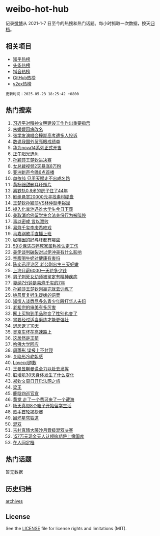 # weibo-hot-hub

记录[微博](https://www.weibo.com)从 2021-1-7 日至今的热搜和热门话题。每小时抓取一次数据，按天[归档](archives)。

## 相关项目

- [知乎热榜](https://github.com/snaildev/zhihu-hot-hub)
- [头条热榜](https://github.com/snaildev/toutiao-hot-hub)
- [抖音热榜](https://github.com/snaildev/douyin-hot-hub)
- [GitHub热榜](https://github.com/snaildev/github-hot-hub)
- [v2ex热榜](https://github.com/snaildev/v2ex-hot-hub)


`更新时间：2025-05-23 18:25:42 +0800`

## 热门搜索

1. [习近平对精神文明建设工作作出重要指示](https://m.weibo.cn/search?containerid=100103type%3D1%26t%3D10%26q%3D%23%E4%B9%A0%E8%BF%91%E5%B9%B3%E5%AF%B9%E7%B2%BE%E7%A5%9E%E6%96%87%E6%98%8E%E5%BB%BA%E8%AE%BE%E5%B7%A5%E4%BD%9C%E4%BD%9C%E5%87%BA%E9%87%8D%E8%A6%81%E6%8C%87%E7%A4%BA%23&stream_entry_id=51&isnewpage=1&extparam=seat%3D1%26q%3D%2523%25E4%25B9%25A0%25E8%25BF%2591%25E5%25B9%25B3%25E5%25AF%25B9%25E7%25B2%25BE%25E7%25A5%259E%25E6%2596%2587%25E6%2598%258E%25E5%25BB%25BA%25E8%25AE%25BE%25E5%25B7%25A5%25E4%25BD%259C%25E4%25BD%259C%25E5%2587%25BA%25E9%2587%258D%25E8%25A6%2581%25E6%258C%2587%25E7%25A4%25BA%2523%26dgr%3D0%26pos%3D0%26cate%3D10103%26c_type%3D51%26filter_type%3Drealtimehot%26stream_entry_id%3D51%26display_time%3D1747995941%26pre_seqid%3D17479959413829133536155)
1. [朱媛媛因病改名](https://m.weibo.cn/search?containerid=100103type%3D1%26t%3D10%26q%3D%23%E6%9C%B1%E5%AA%9B%E5%AA%9B%E5%9B%A0%E7%97%85%E6%94%B9%E5%90%8D%23&stream_entry_id=31&isnewpage=1&extparam=seat%3D1%26c_type%3D31%26dgr%3D0%26pos%3D0%26cate%3D5001%26stream_entry_id%3D31%26band_rank%3D1%26lcate%3D5001%26flag%3D1%26q%3D%2523%25E6%259C%25B1%25E5%25AA%259B%25E5%25AA%259B%25E5%259B%25A0%25E7%2597%2585%25E6%2594%25B9%25E5%2590%258D%2523%26filter_type%3Drealtimehot%26realpos%3D1%26display_time%3D1747995941%26pre_seqid%3D17479959413829133536155)
1. [张学友演唱会撞期高考遭多人投诉](https://m.weibo.cn/search?containerid=100103type%3D1%26t%3D10%26q%3D%23%E5%BC%A0%E5%AD%A6%E5%8F%8B%E6%BC%94%E5%94%B1%E4%BC%9A%E6%92%9E%E6%9C%9F%E9%AB%98%E8%80%83%E9%81%AD%E5%A4%9A%E4%BA%BA%E6%8A%95%E8%AF%89%23&stream_entry_id=31&isnewpage=1&extparam=seat%3D1%26c_type%3D31%26dgr%3D0%26pos%3D1%26cate%3D5001%26stream_entry_id%3D31%26band_rank%3D2%26lcate%3D5001%26flag%3D0%26q%3D%2523%25E5%25BC%25A0%25E5%25AD%25A6%25E5%258F%258B%25E6%25BC%2594%25E5%2594%25B1%25E4%25BC%259A%25E6%2592%259E%25E6%259C%259F%25E9%25AB%2598%25E8%2580%2583%25E9%2581%25AD%25E5%25A4%259A%25E4%25BA%25BA%25E6%258A%2595%25E8%25AF%2589%2523%26filter_type%3Drealtimehot%26realpos%3D2%26display_time%3D1747995941%26pre_seqid%3D17479959413829133536155)
1. [数说我国外贸亮眼成绩单](https://m.weibo.cn/search?containerid=100103type%3D1%26t%3D10%26q%3D%23%E6%95%B0%E8%AF%B4%E6%88%91%E5%9B%BD%E5%A4%96%E8%B4%B8%E4%BA%AE%E7%9C%BC%E6%88%90%E7%BB%A9%E5%8D%95%23&stream_entry_id=31&isnewpage=1&extparam=seat%3D1%26c_type%3D31%26dgr%3D0%26pos%3D2%26cate%3D5001%26stream_entry_id%3D31%26band_rank%3D3%26lcate%3D5001%26flag%3D1%26q%3D%2523%25E6%2595%25B0%25E8%25AF%25B4%25E6%2588%2591%25E5%259B%25BD%25E5%25A4%2596%25E8%25B4%25B8%25E4%25BA%25AE%25E7%259C%25BC%25E6%2588%2590%25E7%25BB%25A9%25E5%258D%2595%2523%26filter_type%3Drealtimehot%26realpos%3D3%26display_time%3D1747995941%26pre_seqid%3D17479959413829133536155)
1. [华为nova14系列正式开售](https://m.weibo.cn/search?containerid=100103type%3D1%26t%3D10%26q%3D%23%E5%8D%8E%E4%B8%BAnova14%E7%B3%BB%E5%88%97%E6%AD%A3%E5%BC%8F%E5%BC%80%E5%94%AE%23&stream_entry_id=31&isnewpage=1&extparam=seat%3D1%26c_type%3D31%26dgr%3D0%26pos%3D3%26cate%3D5001%26stream_entry_id%3D31%26band_rank%3D4%26adid%3D287283%26topic_ad%3D1%26is_ad_pos%3D1%26lcate%3D5001%26filter_type%3Drealtimehot%26q%3D%2523%25E5%258D%258E%25E4%25B8%25BAnova14%25E7%25B3%25BB%25E5%2588%2597%25E6%25AD%25A3%25E5%25BC%258F%25E5%25BC%2580%25E5%2594%25AE%2523%26display_time%3D1747995941%26pre_seqid%3D17479959413829133536155)
1. [正午阳光选角](https://m.weibo.cn/search?containerid=100103type%3D1%26t%3D10%26q%3D%E6%AD%A3%E5%8D%88%E9%98%B3%E5%85%89%E9%80%89%E8%A7%92&stream_entry_id=31&isnewpage=1&extparam=seat%3D1%26c_type%3D31%26dgr%3D0%26pos%3D4%26cate%3D5001%26stream_entry_id%3D31%26band_rank%3D4%26lcate%3D5001%26flag%3D1%26q%3D%25E6%25AD%25A3%25E5%258D%2588%25E9%2598%25B3%25E5%2585%2589%25E9%2580%2589%25E8%25A7%2592%26filter_type%3Drealtimehot%26realpos%3D4%26display_time%3D1747995941%26pre_seqid%3D17479959413829133536155)
1. [孙颖莎王楚钦进决赛](https://m.weibo.cn/search?containerid=100103type%3D1%26t%3D10%26q%3D%23%E5%AD%99%E9%A2%96%E8%8E%8E%E7%8E%8B%E6%A5%9A%E9%92%A6%E8%BF%9B%E5%86%B3%E8%B5%9B%23&stream_entry_id=31&isnewpage=1&extparam=seat%3D1%26c_type%3D31%26dgr%3D0%26pos%3D5%26cate%3D5001%26stream_entry_id%3D31%26band_rank%3D5%26lcate%3D5001%26flag%3D0%26q%3D%2523%25E5%25AD%2599%25E9%25A2%2596%25E8%258E%258E%25E7%258E%258B%25E6%25A5%259A%25E9%2592%25A6%25E8%25BF%259B%25E5%2586%25B3%25E8%25B5%259B%2523%26filter_type%3Drealtimehot%26realpos%3D5%26display_time%3D1747995941%26pre_seqid%3D17479959413829133536155)
1. [女总裁视频2天暴涨8万粉](https://m.weibo.cn/search?containerid=100103type%3D1%26t%3D10%26q%3D%23%E5%A5%B3%E6%80%BB%E8%A3%81%E8%A7%86%E9%A2%912%E5%A4%A9%E6%9A%B4%E6%B6%A88%E4%B8%87%E7%B2%89%23&stream_entry_id=31&isnewpage=1&extparam=seat%3D1%26c_type%3D31%26dgr%3D0%26pos%3D6%26cate%3D5001%26stream_entry_id%3D31%26band_rank%3D6%26lcate%3D5001%26flag%3D1%26q%3D%2523%25E5%25A5%25B3%25E6%2580%25BB%25E8%25A3%2581%25E8%25A7%2586%25E9%25A2%25912%25E5%25A4%25A9%25E6%259A%25B4%25E6%25B6%25A88%25E4%25B8%2587%25E7%25B2%2589%2523%26filter_type%3Drealtimehot%26realpos%3D6%26display_time%3D1747995941%26pre_seqid%3D17479959413829133536155)
1. [亚洲新声今晚6点首播](https://m.weibo.cn/search?containerid=100103type%3D1%26t%3D10%26q%3D%23%E4%BA%9A%E6%B4%B2%E6%96%B0%E5%A3%B0%E4%BB%8A%E6%99%9A6%E7%82%B9%E9%A6%96%E6%92%AD%23&stream_entry_id=31&isnewpage=1&extparam=seat%3D1%26c_type%3D31%26dgr%3D0%26pos%3D7%26adid%3D287320%26stream_entry_id%3D31%26band_rank%3D7%26lcate%3D5001%26is_ad_pos%3D1%26cate%3D5001%26filter_type%3Drealtimehot%26q%3D%2523%25E4%25BA%259A%25E6%25B4%25B2%25E6%2596%25B0%25E5%25A3%25B0%25E4%25BB%258A%25E6%2599%259A6%25E7%2582%25B9%25E9%25A6%2596%25E6%2592%25AD%2523%26display_time%3D1747995941%26pre_seqid%3D17479959413829133536155)
1. [单依纯 只用天赋走不出成名路](https://m.weibo.cn/search?containerid=100103type%3D1%26t%3D10%26q%3D%E5%8D%95%E4%BE%9D%E7%BA%AF+%E5%8F%AA%E7%94%A8%E5%A4%A9%E8%B5%8B%E8%B5%B0%E4%B8%8D%E5%87%BA%E6%88%90%E5%90%8D%E8%B7%AF&stream_entry_id=31&isnewpage=1&extparam=seat%3D1%26c_type%3D31%26dgr%3D0%26pos%3D8%26cate%3D5001%26stream_entry_id%3D31%26band_rank%3D7%26lcate%3D5001%26flag%3D1%26q%3D%25E5%258D%2595%25E4%25BE%259D%25E7%25BA%25AF%2520%25E5%258F%25AA%25E7%2594%25A8%25E5%25A4%25A9%25E8%25B5%258B%25E8%25B5%25B0%25E4%25B8%258D%25E5%2587%25BA%25E6%2588%2590%25E5%2590%258D%25E8%25B7%25AF%26filter_type%3Drealtimehot%26realpos%3D7%26display_time%3D1747995941%26pre_seqid%3D17479959413829133536155)
1. [黄杨钿甜删耳环照片](https://m.weibo.cn/search?containerid=100103type%3D1%26t%3D10%26q%3D%23%E9%BB%84%E6%9D%A8%E9%92%BF%E7%94%9C%E5%88%A0%E8%80%B3%E7%8E%AF%E7%85%A7%E7%89%87%23&stream_entry_id=31&isnewpage=1&extparam=seat%3D1%26c_type%3D31%26dgr%3D0%26pos%3D9%26cate%3D5001%26stream_entry_id%3D31%26band_rank%3D8%26lcate%3D5001%26flag%3D2%26q%3D%2523%25E9%25BB%2584%25E6%259D%25A8%25E9%2592%25BF%25E7%2594%259C%25E5%2588%25A0%25E8%2580%25B3%25E7%258E%25AF%25E7%2585%25A7%25E7%2589%2587%2523%26filter_type%3Drealtimehot%26realpos%3D8%26display_time%3D1747995941%26pre_seqid%3D17479959413829133536155)
1. [离铁轨0.8米的房子住了44年](https://m.weibo.cn/search?containerid=100103type%3D1%26t%3D10%26q%3D%23%E7%A6%BB%E9%93%81%E8%BD%A80.8%E7%B1%B3%E7%9A%84%E6%88%BF%E5%AD%90%E4%BD%8F%E4%BA%8644%E5%B9%B4%23&stream_entry_id=31&isnewpage=1&extparam=seat%3D1%26c_type%3D31%26dgr%3D0%26pos%3D10%26cate%3D5001%26stream_entry_id%3D31%26band_rank%3D9%26lcate%3D5001%26flag%3D0%26q%3D%2523%25E7%25A6%25BB%25E9%2593%2581%25E8%25BD%25A80.8%25E7%25B1%25B3%25E7%259A%2584%25E6%2588%25BF%25E5%25AD%2590%25E4%25BD%258F%25E4%25BA%258644%25E5%25B9%25B4%2523%26filter_type%3Drealtimehot%26realpos%3D9%26display_time%3D1747995941%26pre_seqid%3D17479959413829133536155)
1. [剧组悬赏20000元寻找素材硬盘](https://m.weibo.cn/search?containerid=100103type%3D1%26t%3D10%26q%3D%23%E5%89%A7%E7%BB%84%E6%82%AC%E8%B5%8F20000%E5%85%83%E5%AF%BB%E6%89%BE%E7%B4%A0%E6%9D%90%E7%A1%AC%E7%9B%98%23&stream_entry_id=31&isnewpage=1&extparam=seat%3D1%26c_type%3D31%26dgr%3D0%26pos%3D11%26cate%3D5001%26stream_entry_id%3D31%26band_rank%3D10%26lcate%3D5001%26flag%3D0%26q%3D%2523%25E5%2589%25A7%25E7%25BB%2584%25E6%2582%25AC%25E8%25B5%258F20000%25E5%2585%2583%25E5%25AF%25BB%25E6%2589%25BE%25E7%25B4%25A0%25E6%259D%2590%25E7%25A1%25AC%25E7%259B%2598%2523%26filter_type%3Drealtimehot%26realpos%3D10%26display_time%3D1747995941%26pre_seqid%3D17479959413829133536155)
1. [王楚钦孙颖莎VS林仲勋申裕斌](https://m.weibo.cn/search?containerid=100103type%3D1%26t%3D10%26q%3D%23%E7%8E%8B%E6%A5%9A%E9%92%A6%E5%AD%99%E9%A2%96%E8%8E%8EVS%E6%9E%97%E4%BB%B2%E5%8B%8B%E7%94%B3%E8%A3%95%E6%96%8C%23&stream_entry_id=31&isnewpage=1&extparam=seat%3D1%26c_type%3D31%26dgr%3D0%26pos%3D12%26cate%3D5001%26stream_entry_id%3D31%26band_rank%3D11%26lcate%3D5001%26flag%3D0%26q%3D%2523%25E7%258E%258B%25E6%25A5%259A%25E9%2592%25A6%25E5%25AD%2599%25E9%25A2%2596%25E8%258E%258EVS%25E6%259E%2597%25E4%25BB%25B2%25E5%258B%258B%25E7%2594%25B3%25E8%25A3%2595%25E6%2596%258C%2523%26filter_type%3Drealtimehot%26realpos%3D11%26display_time%3D1747995941%26pre_seqid%3D17479959413829133536155)
1. [掉入化粪池遇难大学生今日下葬](https://m.weibo.cn/search?containerid=100103type%3D1%26t%3D10%26q%3D%23%E6%8E%89%E5%85%A5%E5%8C%96%E7%B2%AA%E6%B1%A0%E9%81%87%E9%9A%BE%E5%A4%A7%E5%AD%A6%E7%94%9F%E4%BB%8A%E6%97%A5%E4%B8%8B%E8%91%AC%23&stream_entry_id=31&isnewpage=1&extparam=seat%3D1%26c_type%3D31%26dgr%3D0%26pos%3D13%26cate%3D5001%26stream_entry_id%3D31%26band_rank%3D12%26lcate%3D5001%26flag%3D1%26q%3D%2523%25E6%258E%2589%25E5%2585%25A5%25E5%258C%2596%25E7%25B2%25AA%25E6%25B1%25A0%25E9%2581%2587%25E9%259A%25BE%25E5%25A4%25A7%25E5%25AD%25A6%25E7%2594%259F%25E4%25BB%258A%25E6%2597%25A5%25E4%25B8%258B%25E8%2591%25AC%2523%26filter_type%3Drealtimehot%26realpos%3D12%26display_time%3D1747995941%26pre_seqid%3D17479959413829133536155)
1. [美取消哈佛留学生合法身份行为被叫停](https://m.weibo.cn/search?containerid=100103type%3D1%26t%3D10%26q%3D%23%E7%BE%8E%E5%8F%96%E6%B6%88%E5%93%88%E4%BD%9B%E7%95%99%E5%AD%A6%E7%94%9F%E5%90%88%E6%B3%95%E8%BA%AB%E4%BB%BD%E8%A1%8C%E4%B8%BA%E8%A2%AB%E5%8F%AB%E5%81%9C%23&stream_entry_id=31&isnewpage=1&extparam=seat%3D1%26c_type%3D31%26dgr%3D0%26pos%3D14%26cate%3D5001%26stream_entry_id%3D31%26band_rank%3D13%26lcate%3D5001%26flag%3D1%26q%3D%2523%25E7%25BE%258E%25E5%258F%2596%25E6%25B6%2588%25E5%2593%2588%25E4%25BD%259B%25E7%2595%2599%25E5%25AD%25A6%25E7%2594%259F%25E5%2590%2588%25E6%25B3%2595%25E8%25BA%25AB%25E4%25BB%25BD%25E8%25A1%258C%25E4%25B8%25BA%25E8%25A2%25AB%25E5%258F%25AB%25E5%2581%259C%2523%26filter_type%3Drealtimehot%26realpos%3D13%26display_time%3D1747995941%26pre_seqid%3D17479959413829133536155)
1. [事以密成 言以泄败](https://m.weibo.cn/search?containerid=100103type%3D1%26t%3D10%26q%3D%E4%BA%8B%E4%BB%A5%E5%AF%86%E6%88%90+%E8%A8%80%E4%BB%A5%E6%B3%84%E8%B4%A5&stream_entry_id=31&isnewpage=1&extparam=seat%3D1%26c_type%3D31%26dgr%3D0%26pos%3D15%26cate%3D5001%26stream_entry_id%3D31%26band_rank%3D14%26lcate%3D5001%26flag%3D2%26q%3D%25E4%25BA%258B%25E4%25BB%25A5%25E5%25AF%2586%25E6%2588%2590%2520%25E8%25A8%2580%25E4%25BB%25A5%25E6%25B3%2584%25E8%25B4%25A5%26filter_type%3Drealtimehot%26realpos%3D14%26display_time%3D1747995941%26pre_seqid%3D17479959413829133536155)
1. [易烊千玺李庚希吻戏](https://m.weibo.cn/search?containerid=100103type%3D1%26t%3D10%26q%3D%23%E6%98%93%E7%83%8A%E5%8D%83%E7%8E%BA%E6%9D%8E%E5%BA%9A%E5%B8%8C%E5%90%BB%E6%88%8F%23&stream_entry_id=31&isnewpage=1&extparam=seat%3D1%26c_type%3D31%26dgr%3D0%26pos%3D16%26cate%3D5001%26stream_entry_id%3D31%26band_rank%3D15%26lcate%3D5001%26flag%3D0%26q%3D%2523%25E6%2598%2593%25E7%2583%258A%25E5%258D%2583%25E7%258E%25BA%25E6%259D%258E%25E5%25BA%259A%25E5%25B8%258C%25E5%2590%25BB%25E6%2588%258F%2523%26filter_type%3Drealtimehot%26realpos%3D15%26display_time%3D1747995941%26pre_seqid%3D17479959413829133536155)
1. [马嘉祺歌手直播上班](https://m.weibo.cn/search?containerid=100103type%3D1%26t%3D10%26q%3D%23%E9%A9%AC%E5%98%89%E7%A5%BA%E6%AD%8C%E6%89%8B%E7%9B%B4%E6%92%AD%E4%B8%8A%E7%8F%AD%23&stream_entry_id=31&isnewpage=1&extparam=seat%3D1%26c_type%3D31%26dgr%3D0%26pos%3D17%26cate%3D5001%26stream_entry_id%3D31%26band_rank%3D16%26lcate%3D5001%26flag%3D1%26q%3D%2523%25E9%25A9%25AC%25E5%2598%2589%25E7%25A5%25BA%25E6%25AD%258C%25E6%2589%258B%25E7%259B%25B4%25E6%2592%25AD%25E4%25B8%258A%25E7%258F%25AD%2523%26filter_type%3Drealtimehot%26realpos%3D16%26display_time%3D1747995941%26pre_seqid%3D17479959413829133536155)
1. [咖啡因的好与坏都有哪些](https://m.weibo.cn/search?containerid=100103type%3D1%26t%3D10%26q%3D%E5%92%96%E5%95%A1%E5%9B%A0%E7%9A%84%E5%A5%BD%E4%B8%8E%E5%9D%8F%E9%83%BD%E6%9C%89%E5%93%AA%E4%BA%9B&stream_entry_id=31&isnewpage=1&extparam=seat%3D1%26c_type%3D31%26dgr%3D0%26pos%3D18%26cate%3D5001%26stream_entry_id%3D31%26band_rank%3D17%26flag%3D1%26is_ai_ask%3D1%26realpos%3D17%26lcate%3D5001%26filter_type%3Drealtimehot%26q%3D%25E5%2592%2596%25E5%2595%25A1%25E5%259B%25A0%25E7%259A%2584%25E5%25A5%25BD%25E4%25B8%258E%25E5%259D%258F%25E9%2583%25BD%25E6%259C%2589%25E5%2593%25AA%25E4%25BA%259B%26display_time%3D1747995941%26pre_seqid%3D17479959413829133536155)
1. [59岁保洁员猝死家属称难认定工伤](https://m.weibo.cn/search?containerid=100103type%3D1%26t%3D10%26q%3D%2359%E5%B2%81%E4%BF%9D%E6%B4%81%E5%91%98%E7%8C%9D%E6%AD%BB%E5%AE%B6%E5%B1%9E%E7%A7%B0%E9%9A%BE%E8%AE%A4%E5%AE%9A%E5%B7%A5%E4%BC%A4%23&stream_entry_id=31&isnewpage=1&extparam=seat%3D1%26c_type%3D31%26dgr%3D0%26pos%3D19%26cate%3D5001%26stream_entry_id%3D31%26band_rank%3D18%26lcate%3D5001%26flag%3D1%26q%3D%252359%25E5%25B2%2581%25E4%25BF%259D%25E6%25B4%2581%25E5%2591%2598%25E7%258C%259D%25E6%25AD%25BB%25E5%25AE%25B6%25E5%25B1%259E%25E7%25A7%25B0%25E9%259A%25BE%25E8%25AE%25A4%25E5%25AE%259A%25E5%25B7%25A5%25E4%25BC%25A4%2523%26filter_type%3Drealtimehot%26realpos%3D18%26display_time%3D1747995941%26pre_seqid%3D17479959413829133536155)
1. [美伊谈判破裂对以伊冲突有什么影响](https://m.weibo.cn/search?containerid=100103type%3D1%26t%3D10%26q%3D%E7%BE%8E%E4%BC%8A%E8%B0%88%E5%88%A4%E7%A0%B4%E8%A3%82%E5%AF%B9%E4%BB%A5%E4%BC%8A%E5%86%B2%E7%AA%81%E6%9C%89%E4%BB%80%E4%B9%88%E5%BD%B1%E5%93%8D&stream_entry_id=31&isnewpage=1&extparam=seat%3D1%26c_type%3D31%26dgr%3D0%26pos%3D20%26cate%3D5001%26stream_entry_id%3D31%26band_rank%3D19%26flag%3D1%26is_ai_ask%3D1%26realpos%3D19%26lcate%3D5001%26filter_type%3Drealtimehot%26q%3D%25E7%25BE%258E%25E4%25BC%258A%25E8%25B0%2588%25E5%2588%25A4%25E7%25A0%25B4%25E8%25A3%2582%25E5%25AF%25B9%25E4%25BB%25A5%25E4%25BC%258A%25E5%2586%25B2%25E7%25AA%2581%25E6%259C%2589%25E4%25BB%2580%25E4%25B9%2588%25E5%25BD%25B1%25E5%2593%258D%26display_time%3D1747995941%26pre_seqid%3D17479959413829133536155)
1. [空腹喝牛奶对健康有害吗](https://m.weibo.cn/search?containerid=100103type%3D1%26t%3D10%26q%3D%E7%A9%BA%E8%85%B9%E5%96%9D%E7%89%9B%E5%A5%B6%E5%AF%B9%E5%81%A5%E5%BA%B7%E6%9C%89%E5%AE%B3%E5%90%97&stream_entry_id=31&isnewpage=1&extparam=seat%3D1%26c_type%3D31%26dgr%3D0%26pos%3D21%26cate%3D5001%26stream_entry_id%3D31%26band_rank%3D20%26flag%3D1%26is_ai_ask%3D1%26realpos%3D20%26lcate%3D5001%26filter_type%3Drealtimehot%26q%3D%25E7%25A9%25BA%25E8%2585%25B9%25E5%2596%259D%25E7%2589%259B%25E5%25A5%25B6%25E5%25AF%25B9%25E5%2581%25A5%25E5%25BA%25B7%25E6%259C%2589%25E5%25AE%25B3%25E5%2590%2597%26display_time%3D1747995941%26pre_seqid%3D17479959413829133536155)
1. [陈奕迅评论区 老公刚出生三天好嫩](https://m.weibo.cn/search?containerid=100103type%3D1%26t%3D10%26q%3D%E9%99%88%E5%A5%95%E8%BF%85%E8%AF%84%E8%AE%BA%E5%8C%BA+%E8%80%81%E5%85%AC%E5%88%9A%E5%87%BA%E7%94%9F%E4%B8%89%E5%A4%A9%E5%A5%BD%E5%AB%A9&stream_entry_id=31&isnewpage=1&extparam=seat%3D1%26c_type%3D31%26dgr%3D0%26pos%3D22%26cate%3D5001%26stream_entry_id%3D31%26band_rank%3D21%26lcate%3D5001%26flag%3D1%26q%3D%25E9%2599%2588%25E5%25A5%2595%25E8%25BF%2585%25E8%25AF%2584%25E8%25AE%25BA%25E5%258C%25BA%2520%25E8%2580%2581%25E5%2585%25AC%25E5%2588%259A%25E5%2587%25BA%25E7%2594%259F%25E4%25B8%2589%25E5%25A4%25A9%25E5%25A5%25BD%25E5%25AB%25A9%26filter_type%3Drealtimehot%26realpos%3D21%26display_time%3D1747995941%26pre_seqid%3D17479959413829133536155)
1. [上海月薪6000一天花多少钱](https://m.weibo.cn/search?containerid=100103type%3D1%26t%3D10%26q%3D%E4%B8%8A%E6%B5%B7%E6%9C%88%E8%96%AA6000%E4%B8%80%E5%A4%A9%E8%8A%B1%E5%A4%9A%E5%B0%91%E9%92%B1&stream_entry_id=31&isnewpage=1&extparam=seat%3D1%26c_type%3D31%26dgr%3D0%26pos%3D23%26cate%3D5001%26stream_entry_id%3D31%26band_rank%3D22%26lcate%3D5001%26flag%3D2%26q%3D%25E4%25B8%258A%25E6%25B5%25B7%25E6%259C%2588%25E8%2596%25AA6000%25E4%25B8%2580%25E5%25A4%25A9%25E8%258A%25B1%25E5%25A4%259A%25E5%25B0%2591%25E9%2592%25B1%26filter_type%3Drealtimehot%26realpos%3D22%26display_time%3D1747995941%26pre_seqid%3D17479959413829133536155)
1. [男子刺死女幼师被鉴定有精神疾病](https://m.weibo.cn/search?containerid=100103type%3D1%26t%3D10%26q%3D%23%E7%94%B7%E5%AD%90%E5%88%BA%E6%AD%BB%E5%A5%B3%E5%B9%BC%E5%B8%88%E8%A2%AB%E9%89%B4%E5%AE%9A%E6%9C%89%E7%B2%BE%E7%A5%9E%E7%96%BE%E7%97%85%23&stream_entry_id=31&isnewpage=1&extparam=seat%3D1%26c_type%3D31%26dgr%3D0%26pos%3D24%26cate%3D5001%26stream_entry_id%3D31%26band_rank%3D23%26lcate%3D5001%26flag%3D1%26q%3D%2523%25E7%2594%25B7%25E5%25AD%2590%25E5%2588%25BA%25E6%25AD%25BB%25E5%25A5%25B3%25E5%25B9%25BC%25E5%25B8%2588%25E8%25A2%25AB%25E9%2589%25B4%25E5%25AE%259A%25E6%259C%2589%25E7%25B2%25BE%25E7%25A5%259E%25E7%2596%25BE%25E7%2597%2585%2523%26filter_type%3Drealtimehot%26realpos%3D23%26display_time%3D1747995941%26pre_seqid%3D17479959413829133536155)
1. [戛纳7分钟是易烊千玺的7年](https://m.weibo.cn/search?containerid=100103type%3D1%26t%3D10%26q%3D%23%E6%88%9B%E7%BA%B37%E5%88%86%E9%92%9F%E6%98%AF%E6%98%93%E7%83%8A%E5%8D%83%E7%8E%BA%E7%9A%847%E5%B9%B4%23&stream_entry_id=31&isnewpage=1&extparam=seat%3D1%26c_type%3D31%26dgr%3D0%26pos%3D25%26cate%3D5001%26stream_entry_id%3D31%26band_rank%3D24%26lcate%3D5001%26flag%3D1%26q%3D%2523%25E6%2588%259B%25E7%25BA%25B37%25E5%2588%2586%25E9%2592%259F%25E6%2598%25AF%25E6%2598%2593%25E7%2583%258A%25E5%258D%2583%25E7%258E%25BA%25E7%259A%25847%25E5%25B9%25B4%2523%26filter_type%3Drealtimehot%26realpos%3D24%26display_time%3D1747995941%26pre_seqid%3D17479959413829133536155)
1. [孙颖莎王楚钦刚赢完就去训练了](https://m.weibo.cn/search?containerid=100103type%3D1%26t%3D10%26q%3D%23%E5%AD%99%E9%A2%96%E8%8E%8E%E7%8E%8B%E6%A5%9A%E9%92%A6%E5%88%9A%E8%B5%A2%E5%AE%8C%E5%B0%B1%E5%8E%BB%E8%AE%AD%E7%BB%83%E4%BA%86%23&stream_entry_id=31&isnewpage=1&extparam=seat%3D1%26c_type%3D31%26dgr%3D0%26pos%3D26%26cate%3D5001%26stream_entry_id%3D31%26band_rank%3D25%26lcate%3D5001%26flag%3D1%26q%3D%2523%25E5%25AD%2599%25E9%25A2%2596%25E8%258E%258E%25E7%258E%258B%25E6%25A5%259A%25E9%2592%25A6%25E5%2588%259A%25E8%25B5%25A2%25E5%25AE%258C%25E5%25B0%25B1%25E5%258E%25BB%25E8%25AE%25AD%25E7%25BB%2583%25E4%25BA%2586%2523%26filter_type%3Drealtimehot%26realpos%3D25%26display_time%3D1747995941%26pre_seqid%3D17479959413829133536155)
1. [姚晨反复听朱媛媛的语音](https://m.weibo.cn/search?containerid=100103type%3D1%26t%3D10%26q%3D%23%E5%A7%9A%E6%99%A8%E5%8F%8D%E5%A4%8D%E5%90%AC%E6%9C%B1%E5%AA%9B%E5%AA%9B%E7%9A%84%E8%AF%AD%E9%9F%B3%23&stream_entry_id=31&isnewpage=1&extparam=seat%3D1%26c_type%3D31%26dgr%3D0%26pos%3D27%26cate%3D5001%26stream_entry_id%3D31%26band_rank%3D26%26lcate%3D5001%26flag%3D1%26q%3D%2523%25E5%25A7%259A%25E6%2599%25A8%25E5%258F%258D%25E5%25A4%258D%25E5%2590%25AC%25E6%259C%25B1%25E5%25AA%259B%25E5%25AA%259B%25E7%259A%2584%25E8%25AF%25AD%25E9%259F%25B3%2523%26filter_type%3Drealtimehot%26realpos%3D26%26display_time%3D1747995941%26pre_seqid%3D17479959413829133536155)
1. [知情人谈悉尼多名青少年殴打华人夫妇](https://m.weibo.cn/search?containerid=100103type%3D1%26t%3D10%26q%3D%23%E7%9F%A5%E6%83%85%E4%BA%BA%E8%B0%88%E6%82%89%E5%B0%BC%E5%A4%9A%E5%90%8D%E9%9D%92%E5%B0%91%E5%B9%B4%E6%AE%B4%E6%89%93%E5%8D%8E%E4%BA%BA%E5%A4%AB%E5%A6%87%23&stream_entry_id=31&isnewpage=1&extparam=seat%3D1%26c_type%3D31%26dgr%3D0%26pos%3D28%26cate%3D5001%26stream_entry_id%3D31%26band_rank%3D27%26lcate%3D5001%26flag%3D1%26q%3D%2523%25E7%259F%25A5%25E6%2583%2585%25E4%25BA%25BA%25E8%25B0%2588%25E6%2582%2589%25E5%25B0%25BC%25E5%25A4%259A%25E5%2590%258D%25E9%259D%2592%25E5%25B0%2591%25E5%25B9%25B4%25E6%25AE%25B4%25E6%2589%2593%25E5%258D%258E%25E4%25BA%25BA%25E5%25A4%25AB%25E5%25A6%2587%2523%26filter_type%3Drealtimehot%26realpos%3D27%26display_time%3D1747995941%26pre_seqid%3D17479959413829133536155)
1. [老祖宗的审美有多厉害](https://m.weibo.cn/search?containerid=100103type%3D1%26t%3D10%26q%3D%E8%80%81%E7%A5%96%E5%AE%97%E7%9A%84%E5%AE%A1%E7%BE%8E%E6%9C%89%E5%A4%9A%E5%8E%89%E5%AE%B3&stream_entry_id=31&isnewpage=1&extparam=seat%3D1%26c_type%3D31%26dgr%3D0%26pos%3D29%26cate%3D5001%26stream_entry_id%3D31%26band_rank%3D28%26lcate%3D5001%26flag%3D1%26q%3D%25E8%2580%2581%25E7%25A5%2596%25E5%25AE%2597%25E7%259A%2584%25E5%25AE%25A1%25E7%25BE%258E%25E6%259C%2589%25E5%25A4%259A%25E5%258E%2589%25E5%25AE%25B3%26filter_type%3Drealtimehot%26realpos%3D28%26display_time%3D1747995941%26pre_seqid%3D17479959413829133536155)
1. [网上买狗到手品种变了性别也变了](https://m.weibo.cn/search?containerid=100103type%3D1%26t%3D10%26q%3D%23%E7%BD%91%E4%B8%8A%E4%B9%B0%E7%8B%97%E5%88%B0%E6%89%8B%E5%93%81%E7%A7%8D%E5%8F%98%E4%BA%86%E6%80%A7%E5%88%AB%E4%B9%9F%E5%8F%98%E4%BA%86%23&stream_entry_id=31&isnewpage=1&extparam=seat%3D1%26c_type%3D31%26dgr%3D0%26pos%3D30%26cate%3D5001%26stream_entry_id%3D31%26band_rank%3D29%26lcate%3D5001%26flag%3D1%26q%3D%2523%25E7%25BD%2591%25E4%25B8%258A%25E4%25B9%25B0%25E7%258B%2597%25E5%2588%25B0%25E6%2589%258B%25E5%2593%2581%25E7%25A7%258D%25E5%258F%2598%25E4%25BA%2586%25E6%2580%25A7%25E5%2588%25AB%25E4%25B9%259F%25E5%258F%2598%25E4%25BA%2586%2523%26filter_type%3Drealtimehot%26realpos%3D29%26display_time%3D1747995941%26pre_seqid%3D17479959413829133536155)
1. [胃要经过适当磨练才能更强壮](https://m.weibo.cn/search?containerid=100103type%3D1%26t%3D10%26q%3D%23%E8%83%83%E8%A6%81%E7%BB%8F%E8%BF%87%E9%80%82%E5%BD%93%E7%A3%A8%E7%BB%83%E6%89%8D%E8%83%BD%E6%9B%B4%E5%BC%BA%E5%A3%AE%23&stream_entry_id=31&isnewpage=1&extparam=seat%3D1%26c_type%3D31%26dgr%3D0%26pos%3D31%26cate%3D5001%26stream_entry_id%3D31%26band_rank%3D30%26lcate%3D5001%26flag%3D1%26q%3D%2523%25E8%2583%2583%25E8%25A6%2581%25E7%25BB%258F%25E8%25BF%2587%25E9%2580%2582%25E5%25BD%2593%25E7%25A3%25A8%25E7%25BB%2583%25E6%2589%258D%25E8%2583%25BD%25E6%259B%25B4%25E5%25BC%25BA%25E5%25A3%25AE%2523%26filter_type%3Drealtimehot%26realpos%3D30%26display_time%3D1747995941%26pre_seqid%3D17479959413829133536155)
1. [退房退了10天](https://m.weibo.cn/search?containerid=100103type%3D1%26t%3D10%26q%3D%23%E9%80%80%E6%88%BF%E9%80%80%E4%BA%8610%E5%A4%A9%23&stream_entry_id=31&isnewpage=1&extparam=seat%3D1%26c_type%3D31%26dgr%3D0%26pos%3D32%26cate%3D5001%26stream_entry_id%3D31%26band_rank%3D31%26lcate%3D5001%26flag%3D1%26q%3D%2523%25E9%2580%2580%25E6%2588%25BF%25E9%2580%2580%25E4%25BA%258610%25E5%25A4%25A9%2523%26filter_type%3Drealtimehot%26realpos%3D31%26display_time%3D1747995941%26pre_seqid%3D17479959413829133536155)
1. [吴京车坏在高速路上](https://m.weibo.cn/search?containerid=100103type%3D1%26t%3D10%26q%3D%23%E5%90%B4%E4%BA%AC%E8%BD%A6%E5%9D%8F%E5%9C%A8%E9%AB%98%E9%80%9F%E8%B7%AF%E4%B8%8A%23&stream_entry_id=31&isnewpage=1&extparam=seat%3D1%26c_type%3D31%26dgr%3D0%26pos%3D33%26cate%3D5001%26stream_entry_id%3D31%26band_rank%3D32%26lcate%3D5001%26flag%3D0%26q%3D%2523%25E5%2590%25B4%25E4%25BA%25AC%25E8%25BD%25A6%25E5%259D%258F%25E5%259C%25A8%25E9%25AB%2598%25E9%2580%259F%25E8%25B7%25AF%25E4%25B8%258A%2523%26filter_type%3Drealtimehot%26realpos%3D32%26display_time%3D1747995941%26pre_seqid%3D17479959413829133536155)
1. [这居然是王菊](https://m.weibo.cn/search?containerid=100103type%3D1%26t%3D10%26q%3D%E8%BF%99%E5%B1%85%E7%84%B6%E6%98%AF%E7%8E%8B%E8%8F%8A&stream_entry_id=31&isnewpage=1&extparam=seat%3D1%26c_type%3D31%26dgr%3D0%26pos%3D34%26cate%3D5001%26stream_entry_id%3D31%26band_rank%3D33%26lcate%3D5001%26flag%3D0%26q%3D%25E8%25BF%2599%25E5%25B1%2585%25E7%2584%25B6%25E6%2598%25AF%25E7%258E%258B%25E8%258F%258A%26filter_type%3Drealtimehot%26realpos%3D33%26display_time%3D1747995941%26pre_seqid%3D17479959413829133536155)
1. [哈佛大学回应](https://m.weibo.cn/search?containerid=100103type%3D1%26t%3D10%26q%3D%23%E5%93%88%E4%BD%9B%E5%A4%A7%E5%AD%A6%E5%9B%9E%E5%BA%94%23&stream_entry_id=31&isnewpage=1&extparam=seat%3D1%26c_type%3D31%26dgr%3D0%26pos%3D35%26cate%3D5001%26stream_entry_id%3D31%26band_rank%3D34%26lcate%3D5001%26flag%3D0%26q%3D%2523%25E5%2593%2588%25E4%25BD%259B%25E5%25A4%25A7%25E5%25AD%25A6%25E5%259B%259E%25E5%25BA%2594%2523%26filter_type%3Drealtimehot%26realpos%3D34%26display_time%3D1747995941%26pre_seqid%3D17479959413829133536155)
1. [周雨彤 谍报上不封顶](https://m.weibo.cn/search?containerid=100103type%3D1%26t%3D10%26q%3D%E5%91%A8%E9%9B%A8%E5%BD%A4+%E8%B0%8D%E6%8A%A5%E4%B8%8A%E4%B8%8D%E5%B0%81%E9%A1%B6&stream_entry_id=31&isnewpage=1&extparam=seat%3D1%26c_type%3D31%26dgr%3D0%26pos%3D36%26cate%3D5001%26stream_entry_id%3D31%26band_rank%3D35%26lcate%3D5001%26flag%3D1%26q%3D%25E5%2591%25A8%25E9%259B%25A8%25E5%25BD%25A4%2520%25E8%25B0%258D%25E6%258A%25A5%25E4%25B8%258A%25E4%25B8%258D%25E5%25B0%2581%25E9%25A1%25B6%26filter_type%3Drealtimehot%26realpos%3D35%26display_time%3D1747995941%26pre_seqid%3D17479959413829133536155)
1. [关晓彤冷艳姐感](https://m.weibo.cn/search?containerid=100103type%3D1%26t%3D10%26q%3D%E5%85%B3%E6%99%93%E5%BD%A4%E5%86%B7%E8%89%B3%E5%A7%90%E6%84%9F&stream_entry_id=31&isnewpage=1&extparam=seat%3D1%26c_type%3D31%26dgr%3D0%26pos%3D37%26cate%3D5001%26stream_entry_id%3D31%26band_rank%3D36%26lcate%3D5001%26flag%3D1%26q%3D%25E5%2585%25B3%25E6%2599%2593%25E5%25BD%25A4%25E5%2586%25B7%25E8%2589%25B3%25E5%25A7%2590%25E6%2584%259F%26filter_type%3Drealtimehot%26realpos%3D36%26display_time%3D1747995941%26pre_seqid%3D17479959413829133536155)
1. [Lovecd道歉](https://m.weibo.cn/search?containerid=100103type%3D1%26t%3D10%26q%3D%23Lovecd%E9%81%93%E6%AD%89%23&stream_entry_id=31&isnewpage=1&extparam=seat%3D1%26c_type%3D31%26dgr%3D0%26pos%3D38%26cate%3D5001%26stream_entry_id%3D31%26band_rank%3D37%26lcate%3D5001%26flag%3D0%26q%3D%2523Lovecd%25E9%2581%2593%25E6%25AD%2589%2523%26filter_type%3Drealtimehot%26realpos%3D37%26display_time%3D1747995941%26pre_seqid%3D17479959413829133536155)
1. [王曼昱蒯曼说全力以赴去发挥](https://m.weibo.cn/search?containerid=100103type%3D1%26t%3D10%26q%3D%23%E7%8E%8B%E6%9B%BC%E6%98%B1%E8%92%AF%E6%9B%BC%E8%AF%B4%E5%85%A8%E5%8A%9B%E4%BB%A5%E8%B5%B4%E5%8E%BB%E5%8F%91%E6%8C%A5%23&stream_entry_id=31&isnewpage=1&extparam=seat%3D1%26c_type%3D31%26dgr%3D0%26pos%3D39%26cate%3D5001%26stream_entry_id%3D31%26band_rank%3D38%26lcate%3D5001%26flag%3D1%26q%3D%2523%25E7%258E%258B%25E6%259B%25BC%25E6%2598%25B1%25E8%2592%25AF%25E6%259B%25BC%25E8%25AF%25B4%25E5%2585%25A8%25E5%258A%259B%25E4%25BB%25A5%25E8%25B5%25B4%25E5%258E%25BB%25E5%258F%2591%25E6%258C%25A5%2523%26filter_type%3Drealtimehot%26realpos%3D38%26display_time%3D1747995941%26pre_seqid%3D17479959413829133536155)
1. [脏增肌30天身体发生了什么变化](https://m.weibo.cn/search?containerid=100103type%3D1%26t%3D10%26q%3D%E8%84%8F%E5%A2%9E%E8%82%8C30%E5%A4%A9%E8%BA%AB%E4%BD%93%E5%8F%91%E7%94%9F%E4%BA%86%E4%BB%80%E4%B9%88%E5%8F%98%E5%8C%96&stream_entry_id=31&isnewpage=1&extparam=seat%3D1%26c_type%3D31%26dgr%3D0%26pos%3D40%26cate%3D5001%26stream_entry_id%3D31%26band_rank%3D39%26lcate%3D5001%26flag%3D1%26q%3D%25E8%2584%258F%25E5%25A2%259E%25E8%2582%258C30%25E5%25A4%25A9%25E8%25BA%25AB%25E4%25BD%2593%25E5%258F%2591%25E7%2594%259F%25E4%25BA%2586%25E4%25BB%2580%25E4%25B9%2588%25E5%258F%2598%25E5%258C%2596%26filter_type%3Drealtimehot%26realpos%3D39%26display_time%3D1747995941%26pre_seqid%3D17479959413829133536155)
1. [郑钦文周日开启法网之旅](https://m.weibo.cn/search?containerid=100103type%3D1%26t%3D10%26q%3D%23%E9%83%91%E9%92%A6%E6%96%87%E5%91%A8%E6%97%A5%E5%BC%80%E5%90%AF%E6%B3%95%E7%BD%91%E4%B9%8B%E6%97%85%23&stream_entry_id=31&isnewpage=1&extparam=seat%3D1%26c_type%3D31%26dgr%3D0%26pos%3D41%26cate%3D5001%26stream_entry_id%3D31%26band_rank%3D40%26lcate%3D5001%26flag%3D1%26q%3D%2523%25E9%2583%2591%25E9%2592%25A6%25E6%2596%2587%25E5%2591%25A8%25E6%2597%25A5%25E5%25BC%2580%25E5%2590%25AF%25E6%25B3%2595%25E7%25BD%2591%25E4%25B9%258B%25E6%2597%2585%2523%26filter_type%3Drealtimehot%26realpos%3D40%26display_time%3D1747995941%26pre_seqid%3D17479959413829133536155)
1. [梁王](https://m.weibo.cn/search?containerid=100103type%3D1%26t%3D10%26q%3D%E6%A2%81%E7%8E%8B&stream_entry_id=31&isnewpage=1&extparam=seat%3D1%26c_type%3D31%26dgr%3D0%26pos%3D42%26cate%3D5001%26stream_entry_id%3D31%26band_rank%3D41%26lcate%3D5001%26flag%3D1%26q%3D%25E6%25A2%2581%25E7%258E%258B%26filter_type%3Drealtimehot%26realpos%3D41%26display_time%3D1747995941%26pre_seqid%3D17479959413829133536155)
1. [鹿晗四巡官宣](https://m.weibo.cn/search?containerid=100103type%3D1%26t%3D10%26q%3D%23%E9%B9%BF%E6%99%97%E5%9B%9B%E5%B7%A1%E5%AE%98%E5%AE%A3%23&stream_entry_id=31&isnewpage=1&extparam=seat%3D1%26c_type%3D31%26dgr%3D0%26pos%3D43%26cate%3D5001%26stream_entry_id%3D31%26band_rank%3D42%26lcate%3D5001%26flag%3D1%26q%3D%2523%25E9%25B9%25BF%25E6%2599%2597%25E5%259B%259B%25E5%25B7%25A1%25E5%25AE%2598%25E5%25AE%25A3%2523%26filter_type%3Drealtimehot%26realpos%3D42%26display_time%3D1747995941%26pre_seqid%3D17479959413829133536155)
1. [黄觉 走了一个费可来了一个藏海](https://m.weibo.cn/search?containerid=100103type%3D1%26t%3D10%26q%3D%E9%BB%84%E8%A7%89+%E8%B5%B0%E4%BA%86%E4%B8%80%E4%B8%AA%E8%B4%B9%E5%8F%AF%E6%9D%A5%E4%BA%86%E4%B8%80%E4%B8%AA%E8%97%8F%E6%B5%B7&stream_entry_id=31&isnewpage=1&extparam=seat%3D1%26c_type%3D31%26dgr%3D0%26pos%3D44%26cate%3D5001%26stream_entry_id%3D31%26band_rank%3D43%26lcate%3D5001%26flag%3D1%26q%3D%25E9%25BB%2584%25E8%25A7%2589%2520%25E8%25B5%25B0%25E4%25BA%2586%25E4%25B8%2580%25E4%25B8%25AA%25E8%25B4%25B9%25E5%258F%25AF%25E6%259D%25A5%25E4%25BA%2586%25E4%25B8%2580%25E4%25B8%25AA%25E8%2597%258F%25E6%25B5%25B7%26filter_type%3Drealtimehot%26realpos%3D43%26display_time%3D1747995941%26pre_seqid%3D17479959413829133536155)
1. [杨天真带8个箱子开始留学生活](https://m.weibo.cn/search?containerid=100103type%3D1%26t%3D10%26q%3D%23%E6%9D%A8%E5%A4%A9%E7%9C%9F%E5%B8%A68%E4%B8%AA%E7%AE%B1%E5%AD%90%E5%BC%80%E5%A7%8B%E7%95%99%E5%AD%A6%E7%94%9F%E6%B4%BB%23&stream_entry_id=31&isnewpage=1&extparam=seat%3D1%26c_type%3D31%26dgr%3D0%26pos%3D45%26cate%3D5001%26stream_entry_id%3D31%26band_rank%3D44%26lcate%3D5001%26flag%3D1%26q%3D%2523%25E6%259D%25A8%25E5%25A4%25A9%25E7%259C%259F%25E5%25B8%25A68%25E4%25B8%25AA%25E7%25AE%25B1%25E5%25AD%2590%25E5%25BC%2580%25E5%25A7%258B%25E7%2595%2599%25E5%25AD%25A6%25E7%2594%259F%25E6%25B4%25BB%2523%26filter_type%3Drealtimehot%26realpos%3D44%26display_time%3D1747995941%26pre_seqid%3D17479959413829133536155)
1. [歌手首轮揭榜赛](https://m.weibo.cn/search?containerid=100103type%3D1%26t%3D10%26q%3D%23%E6%AD%8C%E6%89%8B%E9%A6%96%E8%BD%AE%E6%8F%AD%E6%A6%9C%E8%B5%9B%23&stream_entry_id=31&isnewpage=1&extparam=seat%3D1%26c_type%3D31%26dgr%3D0%26pos%3D46%26cate%3D5001%26stream_entry_id%3D31%26band_rank%3D45%26lcate%3D5001%26flag%3D1%26q%3D%2523%25E6%25AD%258C%25E6%2589%258B%25E9%25A6%2596%25E8%25BD%25AE%25E6%258F%25AD%25E6%25A6%259C%25E8%25B5%259B%2523%26filter_type%3Drealtimehot%26realpos%3D45%26display_time%3D1747995941%26pre_seqid%3D17479959413829133536155)
1. [崩坏星穹铁道](https://m.weibo.cn/search?containerid=100103type%3D1%26t%3D10%26q%3D%23%E5%B4%A9%E5%9D%8F%E6%98%9F%E7%A9%B9%E9%93%81%E9%81%93%23&stream_entry_id=31&isnewpage=1&extparam=seat%3D1%26c_type%3D31%26dgr%3D0%26pos%3D47%26cate%3D5001%26stream_entry_id%3D31%26band_rank%3D46%26lcate%3D5001%26flag%3D1%26q%3D%2523%25E5%25B4%25A9%25E5%259D%258F%25E6%2598%259F%25E7%25A9%25B9%25E9%2593%2581%25E9%2581%2593%2523%26filter_type%3Drealtimehot%26realpos%3D46%26display_time%3D1747995941%26pre_seqid%3D17479959413829133536155)
1. [混双](https://m.weibo.cn/search?containerid=100103type%3D1%26t%3D10%26q%3D%E6%B7%B7%E5%8F%8C&stream_entry_id=31&isnewpage=1&extparam=seat%3D1%26c_type%3D31%26dgr%3D0%26pos%3D48%26cate%3D5001%26stream_entry_id%3D31%26band_rank%3D47%26lcate%3D5001%26flag%3D0%26q%3D%25E6%25B7%25B7%25E5%258F%258C%26filter_type%3Drealtimehot%26realpos%3D47%26display_time%3D1747995941%26pre_seqid%3D17479959413829133536155)
1. [吉村真晴大藤沙月晋级混双决赛](https://m.weibo.cn/search?containerid=100103type%3D1%26t%3D10%26q%3D%23%E5%90%89%E6%9D%91%E7%9C%9F%E6%99%B4%E5%A4%A7%E8%97%A4%E6%B2%99%E6%9C%88%E6%99%8B%E7%BA%A7%E6%B7%B7%E5%8F%8C%E5%86%B3%E8%B5%9B%23&stream_entry_id=31&isnewpage=1&extparam=seat%3D1%26c_type%3D31%26dgr%3D0%26pos%3D49%26cate%3D5001%26stream_entry_id%3D31%26band_rank%3D48%26lcate%3D5001%26flag%3D1%26q%3D%2523%25E5%2590%2589%25E6%259D%2591%25E7%259C%259F%25E6%2599%25B4%25E5%25A4%25A7%25E8%2597%25A4%25E6%25B2%2599%25E6%259C%2588%25E6%2599%258B%25E7%25BA%25A7%25E6%25B7%25B7%25E5%258F%258C%25E5%2586%25B3%25E8%25B5%259B%2523%26filter_type%3Drealtimehot%26realpos%3D48%26display_time%3D1747995941%26pre_seqid%3D17479959413829133536155)
1. [157万元现金无人认领逾期将上缴国库](https://m.weibo.cn/search?containerid=100103type%3D1%26t%3D10%26q%3D%23157%E4%B8%87%E5%85%83%E7%8E%B0%E9%87%91%E6%97%A0%E4%BA%BA%E8%AE%A4%E9%A2%86%E9%80%BE%E6%9C%9F%E5%B0%86%E4%B8%8A%E7%BC%B4%E5%9B%BD%E5%BA%93%23&stream_entry_id=31&isnewpage=1&extparam=seat%3D1%26c_type%3D31%26dgr%3D0%26pos%3D50%26cate%3D5001%26stream_entry_id%3D31%26band_rank%3D49%26lcate%3D5001%26flag%3D1%26q%3D%2523157%25E4%25B8%2587%25E5%2585%2583%25E7%258E%25B0%25E9%2587%2591%25E6%2597%25A0%25E4%25BA%25BA%25E8%25AE%25A4%25E9%25A2%2586%25E9%2580%25BE%25E6%259C%259F%25E5%25B0%2586%25E4%25B8%258A%25E7%25BC%25B4%25E5%259B%25BD%25E5%25BA%2593%2523%26filter_type%3Drealtimehot%26realpos%3D49%26display_time%3D1747995941%26pre_seqid%3D17479959413829133536155)
1. [在人间定档](https://m.weibo.cn/search?containerid=100103type%3D1%26t%3D10%26q%3D%23%E5%9C%A8%E4%BA%BA%E9%97%B4%E5%AE%9A%E6%A1%A3%23&stream_entry_id=31&isnewpage=1&extparam=seat%3D1%26c_type%3D31%26dgr%3D0%26pos%3D51%26cate%3D5001%26stream_entry_id%3D31%26band_rank%3D50%26lcate%3D5001%26flag%3D0%26q%3D%2523%25E5%259C%25A8%25E4%25BA%25BA%25E9%2597%25B4%25E5%25AE%259A%25E6%25A1%25A3%2523%26filter_type%3Drealtimehot%26realpos%3D50%26display_time%3D1747995941%26pre_seqid%3D17479959413829133536155)

## 热门话题

暂无数据

## 历史归档

[archives](archives)

## License

See the [LICENSE](LICENSE) file for license rights and limitations (MIT).
